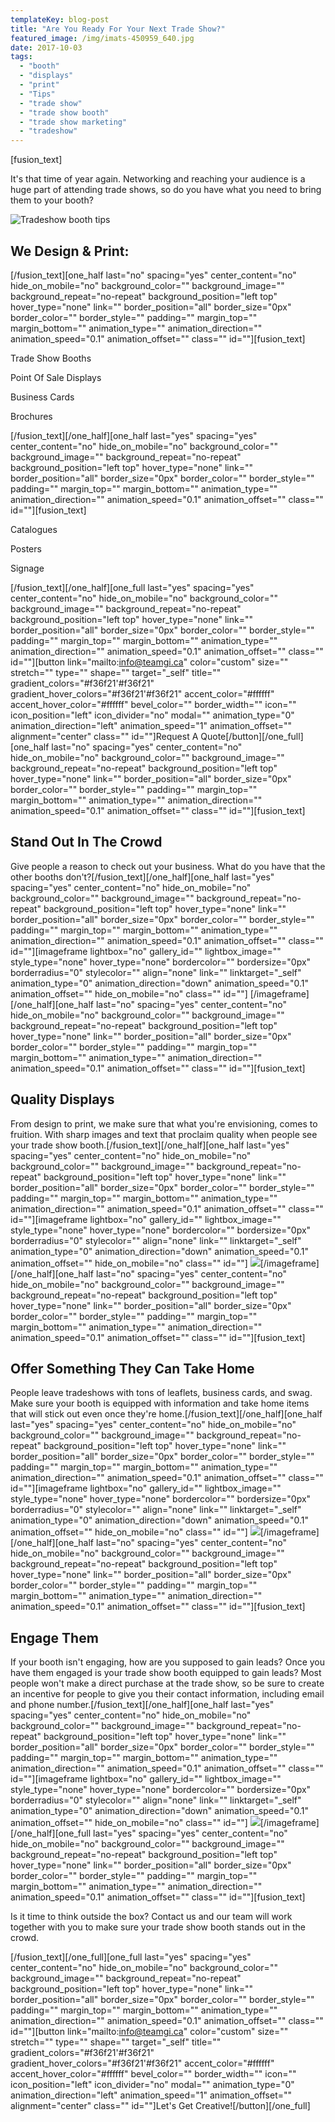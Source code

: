 ```yaml
---
templateKey: blog-post
title: "Are You Ready For Your Next Trade Show?"
featured_image: /img/imats-450959_640.jpg
date: 2017-10-03
tags:
  - "booth"
  - "displays"
  - "print"
  - "Tips"
  - "trade show"
  - "trade show booth"
  - "trade show marketing"
  - "tradeshow"
---
```


\[fusion\_text\]

It's that time of year again. Networking and reaching your audience is a huge part of attending trade shows, so do you have what you need to bring them to your booth?

![Tradeshow booth tips](/img/tradeshowbooth-mockup.jpg)

We Design & Print:
------------------

\[/fusion\_text\]\[one\_half last="no" spacing="yes" center\_content="no" hide\_on\_mobile="no" background\_color="" background\_image="" background\_repeat="no-repeat" background\_position="left top" hover\_type="none" link="" border\_position="all" border\_size="0px" border\_color="" border\_style="" padding="" margin\_top="" margin\_bottom="" animation\_type="" animation\_direction="" animation\_speed="0.1" animation\_offset="" class="" id=""\]\[fusion\_text\]

Trade Show Booths

Point Of Sale Displays

Business Cards

Brochures

\[/fusion\_text\]\[/one\_half\]\[one\_half last="yes" spacing="yes" center\_content="no" hide\_on\_mobile="no" background\_color="" background\_image="" background\_repeat="no-repeat" background\_position="left top" hover\_type="none" link="" border\_position="all" border\_size="0px" border\_color="" border\_style="" padding="" margin\_top="" margin\_bottom="" animation\_type="" animation\_direction="" animation\_speed="0.1" animation\_offset="" class="" id=""\]\[fusion\_text\]

Catalogues

Posters

Signage

\[/fusion\_text\]\[/one\_half\]\[one\_full last="yes" spacing="yes" center\_content="no" hide\_on\_mobile="no" background\_color="" background\_image="" background\_repeat="no-repeat" background\_position="left top" hover\_type="none" link="" border\_position="all" border\_size="0px" border\_color="" border\_style="" padding="" margin\_top="" margin\_bottom="" animation\_type="" animation\_direction="" animation\_speed="0.1" animation\_offset="" class="" id=""\]\[button link="mailto:info@teamgi.ca" color="custom" size="" stretch="" type="" shape="" target="\_self" title="" gradient\_colors="#f36f21'#f36f21" gradient\_hover\_colors="#f36f21'#f36f21" accent\_color="#ffffff" accent\_hover\_color="#ffffff" bevel\_color="" border\_width="" icon="" icon\_position="left" icon\_divider="no" modal="" animation\_type="0" animation\_direction="left" animation\_speed="1" animation\_offset="" alignment="center" class="" id=""\]Request A Quote\[/button\]\[/one\_full\]\[one\_half last="no" spacing="yes" center\_content="no" hide\_on\_mobile="no" background\_color="" background\_image="" background\_repeat="no-repeat" background\_position="left top" hover\_type="none" link="" border\_position="all" border\_size="0px" border\_color="" border\_style="" padding="" margin\_top="" margin\_bottom="" animation\_type="" animation\_direction="" animation\_speed="0.1" animation\_offset="" class="" id=""\]\[fusion\_text\]

Stand Out In The Crowd
----------------------

Give people a reason to check out your business. What do you have that the other booths don't?\[/fusion\_text\]\[/one\_half\]\[one\_half last="yes" spacing="yes" center\_content="no" hide\_on\_mobile="no" background\_color="" background\_image="" background\_repeat="no-repeat" background\_position="left top" hover\_type="none" link="" border\_position="all" border\_size="0px" border\_color="" border\_style="" padding="" margin\_top="" margin\_bottom="" animation\_type="" animation\_direction="" animation\_speed="0.1" animation\_offset="" class="" id=""\]\[imageframe lightbox="no" gallery\_id="" lightbox\_image="" style\_type="none" hover\_type="none" bordercolor="" bordersize="0px" borderradius="0" stylecolor="" align="none" link="" linktarget="\_self" animation\_type="0" animation\_direction="down" animation\_speed="0.1" animation\_offset="" hide\_on\_mobile="no" class="" id=""\] \[/imageframe\]\[/one\_half\]\[one\_half last="no" spacing="yes" center\_content="no" hide\_on\_mobile="no" background\_color="" background\_image="" background\_repeat="no-repeat" background\_position="left top" hover\_type="none" link="" border\_position="all" border\_size="0px" border\_color="" border\_style="" padding="" margin\_top="" margin\_bottom="" animation\_type="" animation\_direction="" animation\_speed="0.1" animation\_offset="" class="" id=""\]\[fusion\_text\]

Quality Displays
----------------

From design to print, we make sure that what you're envisioning, comes to fruition. With sharp images and text that proclaim quality when people see your trade show booth.\[/fusion\_text\]\[/one\_half\]\[one\_half last="yes" spacing="yes" center\_content="no" hide\_on\_mobile="no" background\_color="" background\_image="" background\_repeat="no-repeat" background\_position="left top" hover\_type="none" link="" border\_position="all" border\_size="0px" border\_color="" border\_style="" padding="" margin\_top="" margin\_bottom="" animation\_type="" animation\_direction="" animation\_speed="0.1" animation\_offset="" class="" id=""\]\[imageframe lightbox="no" gallery\_id="" lightbox\_image="" style\_type="none" hover\_type="none" bordercolor="" bordersize="0px" borderradius="0" stylecolor="" align="none" link="" linktarget="\_self" animation\_type="0" animation\_direction="down" animation\_speed="0.1" animation\_offset="" hide\_on\_mobile="no" class="" id=""\] ![](/img/quality_concepts_booth.jpg)\[/imageframe\]\[/one\_half\]\[one\_half last="no" spacing="yes" center\_content="no" hide\_on\_mobile="no" background\_color="" background\_image="" background\_repeat="no-repeat" background\_position="left top" hover\_type="none" link="" border\_position="all" border\_size="0px" border\_color="" border\_style="" padding="" margin\_top="" margin\_bottom="" animation\_type="" animation\_direction="" animation\_speed="0.1" animation\_offset="" class="" id=""\]\[fusion\_text\]

Offer Something They Can Take Home
----------------------------------

People leave tradeshows with tons of leaflets, business cards, and swag. Make sure your booth is equipped with information and take home items that will stick out even once they're home.\[/fusion\_text\]\[/one\_half\]\[one\_half last="yes" spacing="yes" center\_content="no" hide\_on\_mobile="no" background\_color="" background\_image="" background\_repeat="no-repeat" background\_position="left top" hover\_type="none" link="" border\_position="all" border\_size="0px" border\_color="" border\_style="" padding="" margin\_top="" margin\_bottom="" animation\_type="" animation\_direction="" animation\_speed="0.1" animation\_offset="" class="" id=""\]\[imageframe lightbox="no" gallery\_id="" lightbox\_image="" style\_type="none" hover\_type="none" bordercolor="" bordersize="0px" borderradius="0" stylecolor="" align="none" link="" linktarget="\_self" animation\_type="0" animation\_direction="down" animation\_speed="0.1" animation\_offset="" hide\_on\_mobile="no" class="" id=""\] ![](/img/National-newsletter-mockup-300x225.png)\[/imageframe\]\[/one\_half\]\[one\_half last="no" spacing="yes" center\_content="no" hide\_on\_mobile="no" background\_color="" background\_image="" background\_repeat="no-repeat" background\_position="left top" hover\_type="none" link="" border\_position="all" border\_size="0px" border\_color="" border\_style="" padding="" margin\_top="" margin\_bottom="" animation\_type="" animation\_direction="" animation\_speed="0.1" animation\_offset="" class="" id=""\]\[fusion\_text\]

Engage Them
-----------

If your booth isn't engaging, how are you supposed to gain leads? Once you have them engaged is your trade show booth equipped to gain leads? Most people won't make a direct purchase at the trade show, so be sure to create an incentive for people to give you their contact information, including email and phone number.\[/fusion\_text\]\[/one\_half\]\[one\_half last="yes" spacing="yes" center\_content="no" hide\_on\_mobile="no" background\_color="" background\_image="" background\_repeat="no-repeat" background\_position="left top" hover\_type="none" link="" border\_position="all" border\_size="0px" border\_color="" border\_style="" padding="" margin\_top="" margin\_bottom="" animation\_type="" animation\_direction="" animation\_speed="0.1" animation\_offset="" class="" id=""\]\[imageframe lightbox="no" gallery\_id="" lightbox\_image="" style\_type="none" hover\_type="none" bordercolor="" bordersize="0px" borderradius="0" stylecolor="" align="none" link="" linktarget="\_self" animation\_type="0" animation\_direction="down" animation\_speed="0.1" animation\_offset="" hide\_on\_mobile="no" class="" id=""\] ![](/img/Combination-Series_spread.jpg)\[/imageframe\]\[/one\_half\]\[one\_full last="yes" spacing="yes" center\_content="no" hide\_on\_mobile="no" background\_color="" background\_image="" background\_repeat="no-repeat" background\_position="left top" hover\_type="none" link="" border\_position="all" border\_size="0px" border\_color="" border\_style="" padding="" margin\_top="" margin\_bottom="" animation\_type="" animation\_direction="" animation\_speed="0.1" animation\_offset="" class="" id=""\]\[fusion\_text\]

Is it time to think outside the box? Contact us and our team will work together with you to make sure your trade show booth stands out in the crowd.

\[/fusion\_text\]\[/one\_full\]\[one\_full last="yes" spacing="yes" center\_content="no" hide\_on\_mobile="no" background\_color="" background\_image="" background\_repeat="no-repeat" background\_position="left top" hover\_type="none" link="" border\_position="all" border\_size="0px" border\_color="" border\_style="" padding="" margin\_top="" margin\_bottom="" animation\_type="" animation\_direction="" animation\_speed="0.1" animation\_offset="" class="" id=""\]\[button link="mailto:info@teamgi.ca" color="custom" size="" stretch="" type="" shape="" target="\_self" title="" gradient\_colors="#f36f21'#f36f21" gradient\_hover\_colors="#f36f21'#f36f21" accent\_color="#ffffff" accent\_hover\_color="#ffffff" bevel\_color="" border\_width="" icon="" icon\_position="left" icon\_divider="no" modal="" animation\_type="0" animation\_direction="left" animation\_speed="1" animation\_offset="" alignment="center" class="" id=""\]Let's Get Creative!\[/button\]\[/one\_full\]